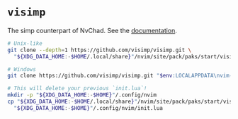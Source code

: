 # `visimp`

The simp counterpart of NvChad. See the
[documentation](https://visimp.teapot.ovh).

```sh
# Unix-like
git clone --depth=1 https://github.com/visimp/visimp.git \
  "${XDG_DATA_HOME:-$HOME/.local/share}"/nvim/site/pack/paks/start/visimp
```

```sh
# Windows
git clone https://github.com/visimp/visimp.git "$env:LOCALAPPDATA\nvim-data\site\pack/paks/start/visimp"
```

```sh
# This will delete your previous `init.lua`!
mkdir -p "${XDG_DATA_HOME:-$HOME}"/.config/nvim
cp "${XDG_DATA_HOME:-$HOME/.local/share}"/nvim/site/pack/paks/start/visimp/_init.lua \
  "${XDG_DATA_HOME:-$HOME}"/.config/nvim/init.lua
```
